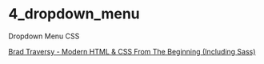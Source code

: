 # 4_dropdown_menu
Dropdown Menu CSS

[Brad Traversy - Modern HTML & CSS From The Beginning (Including Sass)](https://www.udemy.com/course/modern-html-css-from-the-beginning/)
